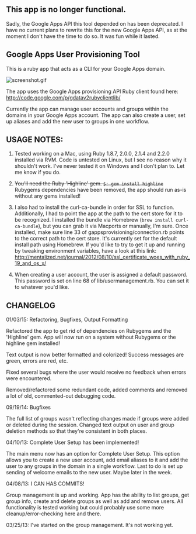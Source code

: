 This app is no longer functional.
---------------------------------------

Sadly, the Google Apps API this tool depended on has been deprecated. I have no current plans to rewrite this for the new Google Apps API, as at the moment I don't have the time to do so. It was fun while it lasted. 

Google Apps User Provisioning Tool
---------------------------------------

This is a ruby app that acts as a CLI for your Google Apps domain.

![screenshot.gif](http://xraystyle.com/images/gapps.gif)

The app uses the Google Apps provisioning API Ruby client found here: http://code.google.com/p/gdatav2rubyclientlib/

Currently the app can manage user accounts and groups within the domains in your Google Apps account. The app can also
create a user, set up aliases and add the new user to groups in one workflow.


USAGE NOTES:
-------------

1.	Tested working on a Mac, using Ruby 1.8.7, 2.0.0, 2.1.4 and 2.2.0 installed via RVM. Code is untested on Linux, but I see no reason why it shouldn't work. I've never tested it on Windows and I don't plan to. Let me know if you do.

2.	~~You'll need the Ruby 'Highline' gem. `$: gem install highline`~~ Rubygems dependencies have been removed, the app should run as-is without any gems installed!

3.	I also had to install the curl-ca-bundle in order for SSL to function. Additionally, I had to point the app at the path to the cert store for it to be recognized. I installed the bundle via Homebrew (`brew install curl-ca-bundle`), but you can grab it via Macports or manually, I'm sure. Once installed, make sure line 33 of gappsprovisioning/connection.rb points to the correct path to the cert store. It's currently set for the default install path using Homebrew. If you'd like to try to get it up and running by tweaking environment variables, have a look at this link: http://mentalized.net/journal/2012/08/10/ssl_certificate_woes_with_ruby_19_and_os_x/

4.	When creating a user account, the user is assigned a default password. This password is set on line 68 of lib/usermanagement.rb. You can set it to whatever you'd like.



CHANGELOG
------------

01/03/15: Refactoring, Bugfixes, Output Formatting

Refactored the app to get rid of dependencies on Rubygems and the 'Highline' gem. App will now run on a system without Rubygems or the highline gem installed!

Text output is now better formatted and colorized! Success messages are green, errors are red, etc.

Fixed several bugs where the user would receive no feedback when errors were encountered.

Removed/refactored some redundant code, added comments and removed a lot of old, commented-out debugging code.

09/19/14: Bugfixes

The full list of groups wasn't reflecting changes made if groups were added or deleted during the session. Changed text output on user and group deletion methods so that they're consistent in both places.

04/10/13: Complete User Setup has been implemented!

The main menu now has an option for Complete User Setup. This option allows you to create a new user account, add email aliases to it and add the user to any groups in the domain in a single workflow. Last to do is set up sending of welcome
emails to the new user. Maybe later in the week.

04/08/13: I CAN HAS COMMITS! 

Group management is up and working. App has the ability to list groups, get group info, create and delete groups as well as add and remove users. All functionality is 
tested working but could probably use some more cleanup/error-checking here and there.


03/25/13: I've started on the group management. It's not working yet. 
